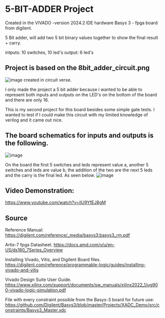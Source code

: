 # 5-BIT-ADDER Project


Created in the VIVADO -version 2024.2 IDE
hardware Basys 3 - fpga board from digilent. 

5 Bit adder, will add two 5 bit binary values together to show the final result + carry.

intputs: 10 switches, 10 led's
output: 6 led's

## Project is based on the 8bit_adder_circuit.png 
![image](https://github.com/user-attachments/assets/b4566987-e51c-4ce5-9194-1d1f4b7cc562)
created in circuit verse.

I only made the project a 5 bit adder because i wanted to be able to represent both inputs and outputs on the LED's on the bottom of the board and there are only 16.

This is my second project for this board besides some simple gate tests. I wanted to test if I could make this circuit with my limited knowledge of verilog and it came out nice. 




## The board schematics for inputs and outputs is the following.
![image](https://github.com/user-attachments/assets/303995f6-5561-471e-af51-ed8a0c3e691d)



On the board the first 5 switches and leds represent value a, another 5 switches and leds are value b, the addition of the two are the next 5 leds and the carry is the final led.
As seen below. 
![image](https://github.com/user-attachments/assets/1121548a-5ca4-4f47-8b06-3c819789e1e4)



## Video Demonstration:
https://www.youtube.com/watch?v=ilU9YfEJ8gM



## Source
Reference Manual:
  https://digilent.com/reference/_media/basys3:basys3_rm.pdf

Artix-7 fpga Datasheet. 
  https://docs.amd.com/v/u/en-US/ds180_7Series_Overview

Installing Vivado, Vitis, and Digilent Board files.
  https://digilent.com/reference/programmable-logic/guides/installing-vivado-and-vitis

Vivado Design Suite User Guide.
  https://www.xilinx.com/support/documents/sw_manuals/xilinx2022_1/ug900-vivado-logic-simulation.pdf
  
File with every constraint possible from the Basys-3 board for future use:
https://github.com/Digilent/Basys3/blob/master/Projects/XADC_Demo/src/constraints/Basys3_Master.xdc


